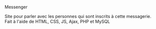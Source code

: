 Messenger

Site pour parler avec les personnes qui sont inscrits à cette messagerie.
Fait à l'aide de HTML, CSS, JS, Ajax, PHP et MySQL
